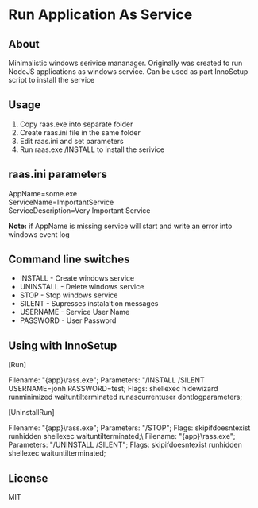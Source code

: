 # Run Application As Service

## About

Minimalistic windows serivice mananager. Originally was created to run NodeJS applications as windows service. Can be used as part InnoSetup script to install the service 

## Usage

1. Copy raas.exe into separate folder
2. Create raas.ini file in the same folder
3. Edit raas.ini and set parameters 
4. Run raas.exe /INSTALL to install the serivice

## raas.ini parameters

AppName=some.exe\
ServiceName=ImportantService\
ServiceDescription=Very Important Service

**Note:** if AppName is missing service will start and write an error into windows event log

## Command line switches

- INSTALL   - Create windows service
- UNINSTALL - Delete windows service
- STOP      - Stop windows service
- SILENT    - Supresses instalaltion messages
- USERNAME  - Service User Name
- PASSWORD  - User Password

## Using with InnoSetup

[Run]

Filename: "{app}\rass.exe"; Parameters: "/INSTALL /SILENT USERNAME=jonh PASSWORD=test; Flags: shellexec hidewizard runminimized waituntilterminated runascurrentuser dontlogparameters; 

[UninstallRun]

Filename: "{app}\rass.exe"; Parameters: "/STOP"; Flags: skipifdoesntexist runhidden shellexec waituntilterminated;\ 
Filename: "{app}\rass.exe"; Parameters: "/UNINSTALL /SILENT"; Flags: skipifdoesntexist runhidden shellexec waituntilterminated; 

## License 

MIT
